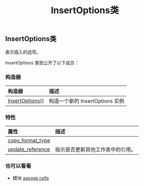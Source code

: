 ﻿---
title: InsertOptions类
second_title: Aspose.Cells for Python via .NET API 参考资料
description:
type: docs
weight: 940
url: /zh/python-net/aspose.cells/insertoptions/
is_root: false
---
##  InsertOptions类
表示插入的选项。



InsertOptions 类型公开了以下成员：

### 构造器
|构造器|描述|
| :- | :- |
| [InsertOptions()](/cells/zh/python-net/aspose.cells/insertoptions/__init__/#) |构造一个新的 InsertOptions 实例|


### 特性
|属性|描述|
| :- | :- |
| [copy_format_type](/cells/zh/python-net/aspose.cells/insertoptions/copy_format_type) |  |
| [update_reference](/cells/zh/python-net/aspose.cells/insertoptions/update_reference) |指示是否更新其他工作表中的引用。|



### 也可以看看
* 模块 [aspose.cells](..)
